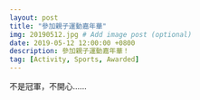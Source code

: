 ```yaml
---
layout: post
title: "參加親子運動嘉年華"
img: 20190512.jpg # Add image post (optional)
date: 2019-05-12 12:00:00 +0800
description: 參加親子運動嘉年華！
tag: [Activity, Sports, Awarded]
---
```

不是冠軍，不開心......